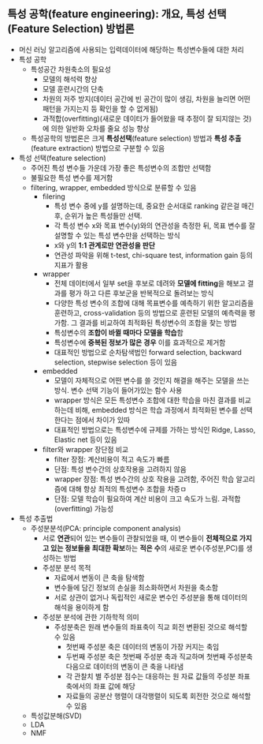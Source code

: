 ## 특성 공학(feature engineering): 개요, 특성 선택(Feature Selection) 방법론

- 머신 러닝 알고리즘에 사용되는 입력데이터에 해당하는 특성변수들에 대한 처리
- 특성 공학
  - 특성공간 차원축소의 필요성
    - 모델의 해석력 향상
    - 모델 훈련시간의 단축
    - 차원의 저주 방지(데이터 공간에 빈 공간이 많이 생김, 차원을 늘리면 어떤 패턴을 가지는지 등 확인을 할 수 없게됨)
    - 과적합(overfitting)(새로운 데이터가 들어왔을 때 추정이 잘 되지않는 것)에 의한 일반화 오차를 줄요 성능 향상
  - 특성공학의 방법론은 크게 **특성선택**(feature selection) 방법과 **특성 추출**(feature extraction) 방법으로 구분할 수 있음
- 특성 선택(feature selection)
  - 주어진 특성 변수들 가운데 가장 좋은 특성변수의 조합만 선택함
  - 불필요한 특성 변수를 제거함
  - filtering, wrapper, embedded 방식으로 분류할 수 있음
    - filering  
      - 특성 변수 중에 y를 설명하는데, 중요한 순서대로 ranking 같은걸 매긴 후, 순위가 높은 특성들만 선택.
      - 각 특성 변수 x와 목표 변수(y)와의 연관성을 측정한 뒤, 목표 변수를 잘 설명할 수 있는 특성 변수만을 선택하는 방식
      - x와 y의 **1:1 관계로만 연관성을 판단**
      - 연관성 파악을 위해 t-test, chi-square test, information gain 등의 지표가 활용
    - wrapper 
      - 전체 데이터에서 일부 set을 후보로 데려와 **모델에 fitting**을 해보고 결과를 평가 하고 다른 후보군을 반복적으로 돌려보는 방식
      - 다양한 특성 변수의 조합에 대해 목표변수를 예측하기 위한 알고리즘을 훈련하고, cross-validation 등의 방법으로 훈련된 모델의 예측력을 평가함. 그 결과를 비교하여 최적화된 특성변수의 조합을 찾는 방법
      - 특성변수의 **조합이 바뀔 때마다 모델을 학습**함
      - 특성변수에 **중복된 정보가 많은 경우** 이를 효과적으로 제거함
      - 대표적인 방법으로 순차탐색법인 forward selection, backward selection, stepwise selection 등이 있음
    - embedded   
      - 모델이 자체적으로 어떤 변수를 쓸 것인지 해결을 해주는 모델을 쓰는 방식. 변수 선택 기능이 들어가있는 함수 사용
      - wrapper 방식은 모든 특성변수 조합에 대한 학습을 마친 결과를 비교하는데 비해, embedded 방식은 학습 과정에서 최적화된 변수를 선택한다는 점에서 차이가 있따
      - 대표적인 방법으로는 특성변수에 규제를 가하는 방식인 Ridge, Lasso, Elastic net 등이 있음
    - filter와 wrapper 장단점 비교
      - filter 장점: 계산비용이 적고 속도가 빠름
      - 단점: 특성 변수간의 상호작용을 고려하지 않음
      - wrapper 장점: 특성 변수간의 상호 작용을 고려함, 주어진 학습 알고리즘에 대해 항상 최적의 특성변수 조합을 차증ㅁ
      - 단점: 모델 학습이 필요하여 계산 비용이 크고 속도가 느림. 과적합(overfitting) 가능성
- 특성 추출법
  - 주성분분석(PCA: principle component analysis)
    - 서로 **연관**되어 있는 변수들이 관찰되었을 때, 이 변수들이 **전체적으로 가지고 있는 정보들을 최대한 확보**하는 **적은 수**의 새로운 변수(주성분,PC)를 생성하는 방법
    - 주성분 분석 목적
      - 자료에서 변동이 큰 축을 탐색함
      - 변수들에 담긴 정보의 손실을 최소화하면서 차원을 축소함
      - 서로 상관이 없거나 독립적인 새로운 변수인 주성분을 통해 데이터의 해석을 용이하게 함
    - 주성분 분석에 관한 기하학적 의미
      - 주성분축은 원래 변수들의 좌표축이 직교 회전 변환된 것으로 해석할 수 있음
        - 첫번째 주성분 축은 데이터의 변동이 가장 커지는 축임
        - 두번째 주성분 축은 첫번째 주성분 축과 직교하며 첫번째 주성분축 다음으로 데이터의 변동이 큰 축을 나타냄
        - 각 관찰치 별 주성분 점수는 대응하는 원 자료 값들의 주성분 좌표축에서의 좌표 값에 해당
        - 자료들의 공분산 행렬이 대각행렬이 되도록 회전한 것으로 해석할 수 있음
  - 특성값분해(SVD)
  - LDA
  - NMF

